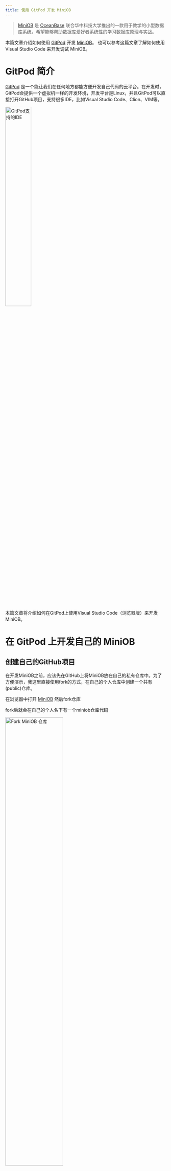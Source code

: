 ```yaml
---
title: 使用 GitPod 开发 MiniOB
---
```


> [MiniOB](https://github.com/oceanbase/miniob) 是 [OceanBase](https://github.com/oceanbase/oceanbase) 联合华中科技大学推出的一款用于教学的小型数据库系统，希望能够帮助数据库爱好者系统性的学习数据库原理与实战。

本篇文章介绍如何使用 [GitPod](https://www.gitpod.io/) 开发 [MiniOB](https://github.com/oceanbase/miniob)。
也可以参考这篇文章了解如何使用 Visual Studio Code 来开发调试 MiniOB。

# GitPod 简介
[GitPod](https://www.gitpod.io/) 是一个能让我们在任何地方都能方便开发自己代码的云平台。在开发时，GitPod会提供一个虚拟机一样的开发环境，开发平台是Linux，并且GitPod可以直接打开GitHub项目，支持很多IDE，比如Visual Studio Code、Clion、VIM等。

<img src="images/dev_by_gitpod_ides.png" width = "40%" alt="GitPod支持的IDE" align=center />

本篇文章将介绍如何在GitPod上使用Visual Studio Code（浏览器版）来开发MiniOB。

# 在 GitPod 上开发自己的 MiniOB

## 创建自己的GitHub项目

在开发MiniOB之前，应该先在GitHub上将MiniOB放在自己的私有仓库中。为了方便演示，我这里直接使用fork的方式，在自己的个人仓库中创建一个共有(public)仓库。

在浏览器中打开 [MiniOB](https://github.com/oceanbase/miniob) 然后fork仓库

  fork后就会在自己的个人名下有一个miniob仓库代码

  <img src="images/dev_by_gitpod_fork_repo.png" width = "60%" alt="Fork MiniOB 仓库" align=center />


## 在 GitPod 上打开自己的项目

使用 [GitPod](https://www.gitpod.io/) 打开自己的项目

> 如果是第一次使用，需要输入一些额外的信息，按照GitPod的引导来走就行，最终会引导你打开你的项目。

  <img src="images/dev_by_gitpod_open_gitpod.png" width = "30%" alt="打开GitPod" align=center />

  <img src="images/dev_by_gitpod_gitpod_new_workspace.png" width = "60%" alt="gitpod new workspace" align=center />

  这里选择自己的代码项目，并且使用vscode浏览器版本，容器规格也选择最小的（最小的规格对miniob来说已经非常充足）
  <img src="images/dev_by_gitpod_open_miniob.jpg" width = "60%" alt="gitpod open miniob" align=center />

  <img src="images/dev_by_gitpod_miniob_workspace.png" width = "60%" alt="gitpod miniob workspace" align=center />

  <img src="images/dev_by_gitpod_vscode_homepage.png" width = "60%" alt="gitpod miniob workspace" align=center />



如果以前已经操作过上面的步骤，可以直接从gitpod的首页找到自己的项目。

<img src="images/dev_by_gitpod_dashboard.png" width = "60%" alt="GitPod Dashboard" align=center />

<img src="images/dev_by_gitpod_workspace.png" width = "60%" alt="GitPod Workspaces" align=center />

## 代码构建

**环境初始化**
因为MiniOB当前已经将.vscode文件加入到项目中，所以可以直接使用当前已有的一些命令(task)来构建代码。
如果是一个全新的机器环境，那么先要运行 `init` 任务。init 任务会在当前的机器上安装一些依赖，比如 google test、libevent等。

> NOTE: gitpod 项目启动时，就会自动运行初始化。如果没有运行，可以手动执行一下。可以参考 .gitpod.yml 文件

**编译miniob**
初始化完成，可以运行 `Build` 任务，即可构建。

这些构建方法，也可以通过命令行的方式手动执行。

所有的任务都可以从这里找到入口。

<img src="images/dev_by_gitpod_build_run_task.png" width = "60%" alt="build run task" align=center />

运行 init 命令的入口。

<img src="images/dev_by_gitpod_build_init.png" width = "60%" alt="build init" align=center />

<img src="images/dev_by_gitpod_build_init_output.png" width = "60%" alt="build init output select" align=center />

运行构建（编译）的入口。需要设置默认构建的任务，vscode才能运行。这里已经设置过了。

<img src="images/dev_by_gitpod_build_run_build_task.png" width = "60%" alt="build run build task" align=center />

构建（编译）时，会有一些输出，如果有编译错误，也可以直接使用鼠标点击跳转到错误的地方。

<img src="images/dev_by_gitpod_build_output.png" width = "60%" alt="build output" align=center />

还可以构建其它模式。

<img src="images/dev_by_gitpod_build_others.png" width = "60%" alt="build others" align=center />

> WARNING: 不要在gitpod的终端上，执行 sh build.sh，而是执行 bash build.sh 或者直接运行 ./build.sh

miniob 虽然是cmake功能，可以使用vscode带的cmake配置，但是miniob在编译时，会使用一些变量来控制编译什么版本，比如是否编译UNITTEST，是否开启ASAN等。因此这里使用build.sh脚本来简化项目的编译命令。

## 代码调试
与代码构建类似，MiniOB 可以支持在vscode中直接启动调试程序。启动的调试程序为默认构建项目，当前是 debug 模式编译的miniob。
与普通的调试类似，可以自行设置断点。断点可以在运行程序之前也可以在其后。
启动调试服务端后，打开一个新的终端，来运行客户端，以便向服务端发起命令。

**下断点**

光标放到某一行，vscode编辑框的左边就会出现一个粉红色的圆点，点击圆点就可以下断点
<img src="images/dev_by_gitpod_debug_take_breakpoint.png" width = "60%" alt="debug take a breakpoint" align=center />

圆点变成红色，断点下成功了。

<img src="images/dev_by_gitpod_debug_breakpoint.png" width = "60%" alt="debug breakpoint" align=center />

**启动调试**

<img src="images/dev_by_gitpod_debug_start.png" width = "40%" alt="debug start program" align=center />


<img src="images/dev_by_gitpod_debug_console.png" width = "60%" alt="debug console output" align=center />

vscode 为调试进程也创建了一个终端，可以在这里看到observer运行期间在控制台上的输出。

<img src="images/dev_by_gitpod_debug_terminal.png" width = "60%" alt="debug terminal output" align=center />

调试时显示的界面。可以看到最上面中央处，有一个调试的界面，可以执行单步调试，或者跳转到函数内。这与普通的调试器界面类似。左边有一些变量的展示。

另外，我这里开了一个终端，运行客户端连接服务端发起命令请求。

<img src="images/dev_by_gitpod_debug_debugging_view.png" width = "60%" alt="debug debugging view" align=center />


## 代码提交
作为一个GitHub项目，一个功能或者BUG开发完成后，需要将代码推送到远程仓库。vscode已经集成了GitHub和git插件，可以方便的进行操作。

完成一个功能，就提交一次。这里输入commit message后直接提交即可。

注意这里仅仅提交到了本地，如果要提交到GitHub（远程仓库），需要执行”推送“，即 git push。

<img src="images/dev_by_gitpod_git_commit.png" width = "50%" alt="git commit" align=center />

Git的其它操作链接在这里

<img src="images/dev_by_gitpod_git_operations.png" width = "50%" alt="git operations" align=center />

如果推送时出现这样的错误，可能是没有权限。gitpod 会自动提示然后跳转过去设置权限即可。

<img src="images/dev_by_gitpod_git_push_error.png" width = "50%" alt="git push errors" align=center />

<img src="images/dev_by_gitpod_git_pre_edit_permissions.png" width = "50%" alt="git pre edit permissions" align=center />

我这里就是没有写权限，所以无法推送到远程仓库。

<img src="images/dev_by_gitpod_git_edit_permissions.png" width = "50%" alt="git edit permissions" align=center />

<img src="images/dev_by_gitpod_git_auth.png" width = "50%" alt="git auth" align=center />

<img src="images/dev_by_gitpod_git_auth1.png" width = "50%" alt="git auth1" align=center />


# 信息介绍

## MiniOB 中的 tasks

vscode 可以非常方便的运行任务(task)来运行预配置的命令，比如shell。
miniob 的编译也可以通过脚本来执行(build.sh)。这里预配置了几个编译任务，可以按需自取，也可以按照需要，增加新的配置，运行自己的参数。

下面是一个 debug 模式编译的示例，也是vscode工程默认的Build配置。这里做个简单介绍，以方便大家有需要的时候，修改配置满足自己需要。
其中 
- `label` 是一个任务名字，在 `Run task`的时候，可以看到
- `type` 表示任务的类型。这里是一个shell脚本
- `command` 这里是一个shell脚本的话，那command就是运行的命令，跟我们在终端上执行是一样的效果
- `problemMatcher` 告诉vscode如何定位问题。这里不用设置，vscode可以自动检测
- `group` 使用vscode将此任务设置为默认Build任务时，vscode自己设置上来的，不需要调整。

```json
{
    "label": "build_debug",
    "type": "shell",
    "command": "bash build.sh debug",
    "problemMatcher": [],
    "group": {
        "kind": "build",
        "isDefault": true
    }
}
```

## MiniOB 中的 launch

很多同学不习惯使用gdb的终端界面来调试程序，那么在 vscode 中调试miniob非常方便，与Visual Studio、Clion中类似，都有一个操作界面。
vscode中启动调试程序是通过launch.json来配置的，这里简单介绍一下主要内容。

下面是截取的一段关键内容。这里介绍一些关键字段
- `type` 当前调试使用哪种类型。这里是lldb (我个人习惯了gdb，但是我没有找到，也不想找了)
- `name` 这里会显示在vscode调试窗口启动时的名字中
- `program` 要调试的程序。对miniob来说，我们通常都是调试服务端代码，这里就是observer的路径。workspaceFolder 是当前工程的路径，defaultBuildTask 是默认构建的任务名称，与我们的构建路径刚好一致。observer 是编译完成安装在构建路径的bin下。
- `args` 启动程序时的命令行参数。在终端上，大家也可以这么启动observer: `./bin/observer -f ../etc/observer.ini -s miniob.sock
- `cwd` observer 运行时的工作目录，就是在observer程序中获取当前路径时，就会是这个路径。

```json
{
    "type": "lldb",
    "request": "launch",
    "name": "Debug",
    "program": "${workspaceFolder}/${defaultBuildTask}/bin/observer",
    "args": ["-f", "${workspaceFolder}/etc/observer.ini", "-s", "miniob.sock"],
    "cwd": "${workspaceFolder}/${defaultBuildTask}/"
}
```

注意，如果要调试 release 或者其它任务编译出来的observer，就需要调整这个文件，或者新增一个配置，因为这个配置文件指定的observer路径是默认的build。

